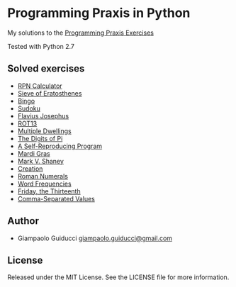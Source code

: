 Programming Praxis in Python
============================

My solutions to the [Programming Praxis Exercises](http://programmingpraxis.com/)

Tested with Python 2.7

Solved exercises
----------------

* [RPN Calculator](http://programmingpraxis.com/2009/02/19/rpn-calculator/)
* [Sieve of Eratosthenes](http://programmingpraxis.com/2009/02/19/sieve-of-eratosthenes/)
* [Bingo](http://programmingpraxis.com/2009/02/19/bingo/)
* [Sudoku](http://programmingpraxis.com/2009/02/19/sudoku/)
* [Flavius Josephus](http://programmingpraxis.com/2009/02/19/flavius-josephus/)
* [ROT13](http://programmingpraxis.com/2009/02/20/rot13/)
* [Multiple Dwellings](http://programmingpraxis.com/2009/02/20/multiple-dwellings/)
* [The Digits of Pi](http://programmingpraxis.com/2009/02/20/the-digits-of-pi/)
* [A Self-Reproducing Program](http://programmingpraxis.com/2009/02/20/a-self-reproducing-program/)
* [Mardi Gras](http://programmingpraxis.com/2009/02/24/mardi-gras/)
* [Mark V. Shaney](http://programmingpraxis.com/2009/02/27/mark-v-shaney/)
* [Creation](http://programmingpraxis.com/2009/03/03/creation/)
* [Roman Numerals](http://programmingpraxis.com/2009/03/06/roman-numerals/)
* [Word Frequencies](http://programmingpraxis.com/2009/03/10/word-frequencies/)
* [Friday, the Thirteenth](http://programmingpraxis.com/2009/03/13/friday-the-thirteenth/)
* [Comma-Separated Values](http://programmingpraxis.com/2009/03/17/comma-separated-values/)

Author
------

* Giampaolo Guiducci <giampaolo.guiducci@gmail.com>

License
-------

Released under the MIT License. See the LICENSE file for more information.
